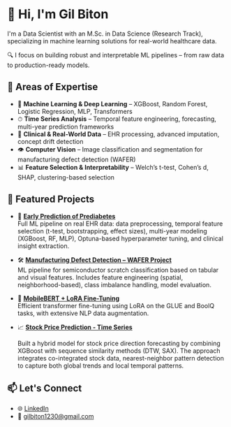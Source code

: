 # 👋 Hi, I'm Gil Biton

I'm a Data Scientist with an M.Sc. in Data Science (Research Track), specializing in machine learning solutions for real-world healthcare data.

🔍 I focus on building robust and interpretable ML pipelines – from raw data to production-ready models.

## 💼 Areas of Expertise

- 🧠 **Machine Learning & Deep Learning** – XGBoost, Random Forest, Logistic Regression, MLP, Transformers
- ⏱ **Time Series Analysis** – Temporal feature engineering, forecasting, multi-year prediction frameworks
- 🧬 **Clinical & Real-World Data** – EHR processing, advanced imputation, concept drift detection
- 👁 **Computer Vision** – Image classification and segmentation for manufacturing defect detection (WAFER)
- 📊 **Feature Selection & Interpretability** – Welch’s t-test, Cohen’s d, SHAP, clustering-based selection

## 🚀 Featured Projects

- 🔬 [**Early Prediction of Prediabetes**](https://github.com/gilbiton1/prediabetes-thesis)  
  Full ML pipeline on real EHR data: data preprocessing, temporal feature selection (t-test, bootstrapping, effect sizes), multi-year modeling (XGBoost, RF, MLP), Optuna-based hyperparameter tuning, and clinical insight extraction.

- 🛠 [**Manufacturing Defect Detection – WAFER Project**](https://github.com/gilbiton1/wafer-defect-detection)  
  ML pipeline for semiconductor scratch classification based on tabular and visual features. Includes feature engineering (spatial, neighborhood-based), class imbalance handling, model evaluation.

- 🧠 [**MobileBERT + LoRA Fine-Tuning**](https://github.com/gilbiton1/mobilebert-lora)  
  Efficient transformer fine-tuning using LoRA on the GLUE and BoolQ tasks, with extensive NLP data augmentation.

- 📈 [**Stock Price Prediction - Time Series**](https://github.com/gilbiton1/stock-price-prediction)

  Built a hybrid model for stock price direction forecasting by combining XGBoost with sequence similarity methods (DTW, SAX).
  The approach integrates co-integrated stock data, nearest-neighbor pattern detection to capture both global trends and local temporal patterns.


## 📫 Let's Connect

- 🌐 [LinkedIn](https://linkedin.com/in/gil-biton)
- 📧 gilbiton1230@gmail.com

